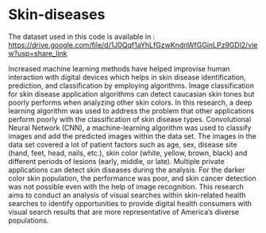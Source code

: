# Skin-diseases


The dataset used in this code is available in : https://drive.google.com/file/d/1J0Qqf1aYhLfGzwKndnWfGGinLPz9GDl2/view?usp=share_link


Increased machine learning methods have helped improvise human interaction with digital devices which helps in skin disease identification, prediction, and classification by employing algorithms. Image classification for skin disease application algorithms can detect caucasian skin tones but poorly performs when analyzing other skin colors. In this research, a deep learning algorithm was used to address the problem that other applications perform poorly with the classification of skin disease types.
Convolutional Neural Network (CNN), a machine-learning algorithm was used to classify images and add the predicted images within the data set. The images in the data set covered a lot of patient factors such as age, sex, disease site (hand, feet, head, nails, etc.), skin color (white, yellow, brown, black) and different periods of lesions (early, middle, or late). Multiple private applications can detect skin diseases during the analysis. For the darker color skin population, the performance was poor, and skin cancer detection was not possible even with the help of image recognition.
This research aims to conduct an analysis of visual searches within skin-related health searches to identify opportunities to provide digital health consumers with visual search results that are more representative of America’s diverse populations.
